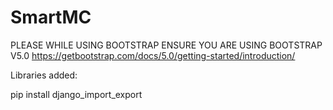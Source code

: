 # SmartMC
PLEASE WHILE USING BOOTSTRAP ENSURE YOU ARE USING BOOTSTRAP V5.0
https://getbootstrap.com/docs/5.0/getting-started/introduction/

Libraries added:

pip install django_import_export

